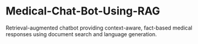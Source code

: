 # Medical-Chat-Bot-Using-RAG
Retrieval-augmented chatbot providing context-aware, fact-based medical responses using document search and language generation.
